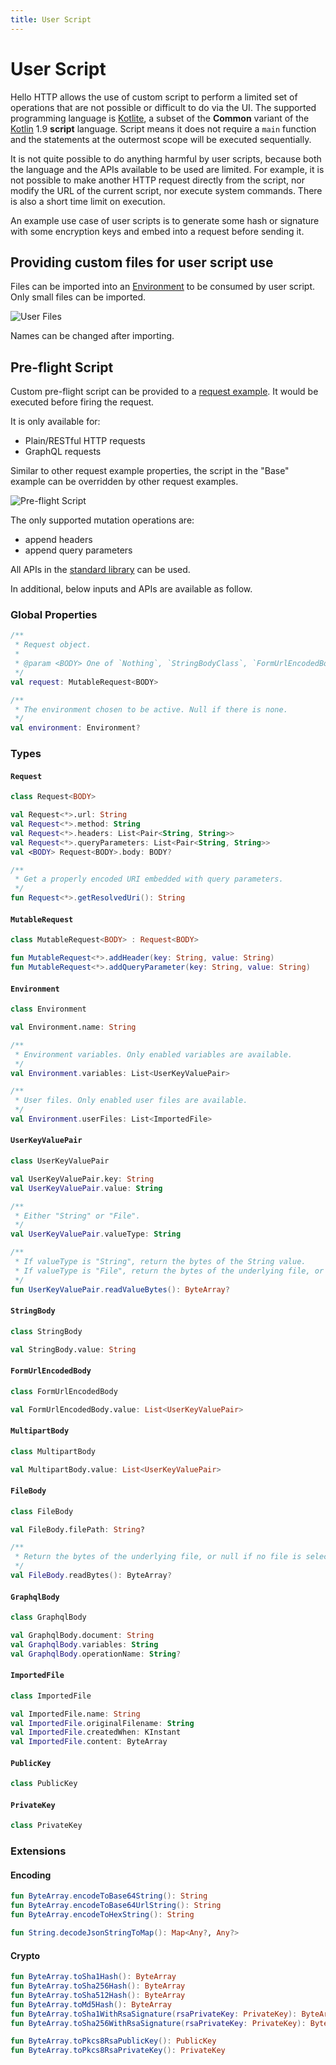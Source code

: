 ```yaml
---
title: User Script
---
```


# User Script

Hello HTTP allows the use of custom script to perform a limited set of operations that are not possible or difficult to do via the UI. The supported programming language is [Kotlite](https://sunny-chung.github.io/kotlite/#_the_kotlite_language), a subset of the **Common** variant of the [Kotlin](https://kotlinlang.org/docs/basic-syntax.html) 1.9 **script** language. Script means it does not require a `main` function and the statements at the outermost scope will be executed sequentially.

It is not quite possible to do anything harmful by user scripts, because both the language and the APIs available to be used are limited. For example, it is not possible to make another HTTP request directly from the script, nor modify the URL of the current script, nor execute system commands. There is also a short time limit on execution.

An example use case of user scripts is to generate some hash or signature with some encryption keys and embed into a request before sending it.

## Providing custom files for user script use

Files can be imported into an [Environment](environments) to be consumed by user script. Only small files can be imported.

![User Files](../user-files.png)

Names can be changed after importing.

## Pre-flight Script

Custom pre-flight script can be provided to a [request example](request-examples-and-payload-examples). It would be executed before firing the request.

It is only available for:
- Plain/RESTful HTTP requests
- GraphQL requests

Similar to other request example properties, the script in the "Base" example can be overridden by other request examples.

![Pre-flight Script](../pre-flight-script.png)

The only supported mutation operations are:
- append headers
- append query parameters

All APIs in the [standard library](https://sunny-chung.github.io/kotlite/#_built_in_and_standard_library_apis) can be used.

In additional, below inputs and APIs are available as follow.

### Global Properties

```kotlin
/**
 * Request object.
 * 
 * @param <BODY> One of `Nothing`, `StringBodyClass`, `FormUrlEncodedBodyClass`, `MultipartBodyClass`, `FileBodyClass`, `GraphqlBodyClass`.
 */
val request: MutableRequest<BODY>

/**
 * The environment chosen to be active. Null if there is none.
 */
val environment: Environment?
```

### Types

#### `Request`

```kotlin
class Request<BODY>

val Request<*>.url: String
val Request<*>.method: String
val Request<*>.headers: List<Pair<String, String>>
val Request<*>.queryParameters: List<Pair<String, String>>
val <BODY> Request<BODY>.body: BODY?

/**
 * Get a properly encoded URI embedded with query parameters.
 */
fun Request<*>.getResolvedUri(): String
```

#### `MutableRequest`

```kotlin
class MutableRequest<BODY> : Request<BODY>

fun MutableRequest<*>.addHeader(key: String, value: String)
fun MutableRequest<*>.addQueryParameter(key: String, value: String)
```

#### `Environment`

```kotlin
class Environment

val Environment.name: String

/**
 * Environment variables. Only enabled variables are available.
 */
val Environment.variables: List<UserKeyValuePair>

/**
 * User files. Only enabled user files are available.
 */
val Environment.userFiles: List<ImportedFile>
```

#### `UserKeyValuePair`

```kotlin
class UserKeyValuePair

val UserKeyValuePair.key: String
val UserKeyValuePair.value: String

/**
 * Either "String" or "File".
 */
val UserKeyValuePair.valueType: String

/**
 * If valueType is "String", return the bytes of the String value.
 * If valueType is "File", return the bytes of the underlying file, or null if no file is selected. Exception would be thrown if a file is specified and cannot be read.
 */
fun UserKeyValuePair.readValueBytes(): ByteArray?
```

#### `StringBody`

```kotlin
class StringBody

val StringBody.value: String
```

#### `FormUrlEncodedBody`

```kotlin
class FormUrlEncodedBody

val FormUrlEncodedBody.value: List<UserKeyValuePair>
```

#### `MultipartBody`

```kotlin
class MultipartBody

val MultipartBody.value: List<UserKeyValuePair>
```

#### `FileBody`

```kotlin
class FileBody

val FileBody.filePath: String?

/**
 * Return the bytes of the underlying file, or null if no file is selected. Exception would be thrown if a file is specified and cannot be read.
 */
val FileBody.readBytes(): ByteArray?
```

#### `GraphqlBody`

```kotlin
class GraphqlBody

val GraphqlBody.document: String
val GraphqlBody.variables: String
val GraphqlBody.operationName: String?
```

#### `ImportedFile`

```kotlin
class ImportedFile

val ImportedFile.name: String
val ImportedFile.originalFilename: String
val ImportedFile.createdWhen: KInstant
val ImportedFile.content: ByteArray
```

#### `PublicKey`

```kotlin
class PublicKey
```

#### `PrivateKey`

```kotlin
class PrivateKey
```

### Extensions

#### Encoding

````kotlin
fun ByteArray.encodeToBase64String(): String
fun ByteArray.encodeToBase64UrlString(): String
fun ByteArray.encodeToHexString(): String

fun String.decodeJsonStringToMap(): Map<Any?, Any?>
````

#### Crypto

````kotlin
fun ByteArray.toSha1Hash(): ByteArray
fun ByteArray.toSha256Hash(): ByteArray
fun ByteArray.toSha512Hash(): ByteArray
fun ByteArray.toMd5Hash(): ByteArray
fun ByteArray.toSha1WithRsaSignature(rsaPrivateKey: PrivateKey): ByteArray
fun ByteArray.toSha256WithRsaSignature(rsaPrivateKey: PrivateKey): ByteArray

fun ByteArray.toPkcs8RsaPublicKey(): PublicKey
fun ByteArray.toPkcs8RsaPrivateKey(): PrivateKey
````
